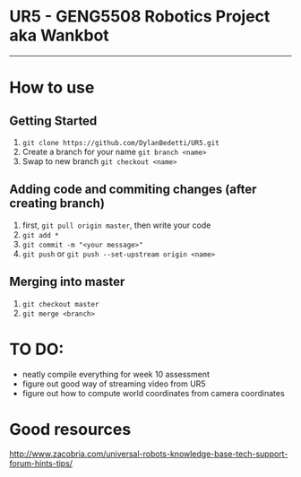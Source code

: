 # UR5 - GENG5508 Robotics Project aka **Wankbot**

---

# How to use
## Getting Started 
1. `git clone https://github.com/DylanBedetti/UR5.git`
2. Create a branch for your name `git branch <name>`
3. Swap to new branch `git checkout <name>`

## Adding code and commiting changes (after creating branch)
1. first, `git pull origin master`, then write your code
2. `git add *`
3. `git commit -m "<your message>"`
4. `git push` or `git push --set-upstream origin <name>`

## Merging into master
1. `git checkout master`
2. `git merge <branch>`

# TO DO:
- neatly compile everything for week 10 assessment
- figure out good way of streaming video from UR5
- figure out how to compute world coordinates from camera coordinates

# Good resources
http://www.zacobria.com/universal-robots-knowledge-base-tech-support-forum-hints-tips/

